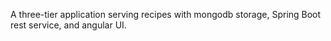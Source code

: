 A three-tier application serving recipes with mongodb storage, Spring Boot rest service, and angular UI.
